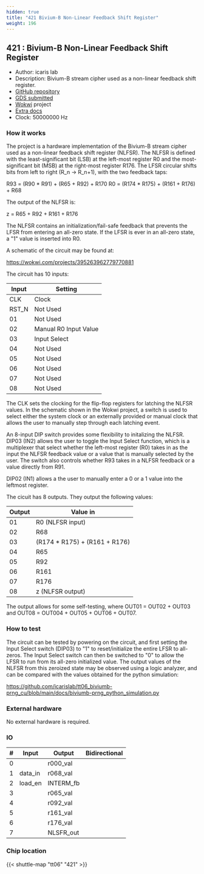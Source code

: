 ```yaml
---
hidden: true
title: "421 Bivium-B Non-Linear Feedback Shift Register"
weight: 196
---
```


## 421 : Bivium-B Non-Linear Feedback Shift Register

* Author: icaris lab
* Description: Bivium-B stream cipher used as a non-linear feedback shift register.
* [GitHub repository](https://github.com/icarislab/tt06_biviumb-prng_cu)
* [GDS submitted](https://github.com/icarislab/tt06_biviumb-prng_cu/actions/runs/8709778889)
* [Wokwi](https://wokwi.com/projects/395263962779770881) project
* [Extra docs]()
* Clock: 50000000 Hz

<!---

This file is used to generate your project datasheet. Please fill in the information below and delete any unused
sections.

You can also include images in this folder and reference them in the markdown. Each image must be less than
512 kb in size, and the combined size of all images must be less than 1 MB.
-->


### How it works

The project is a hardware implementation of the Bivium-B stream cipher used as a non-linear feedback shift register (NLFSR). The NLFSR is defined with the least-significant bit (LSB) at the left-most register R0 and the most-significant bit (MSB) at the right-most register R176. The LFSR circular shifts bits from left to right (R_n -> R_n+1), with the two feedback taps:

R93 = (R90 * R91) + (R65 + R92) + R170
R0  = (R174 * R175) + (R161 + R176) + R68

The output of the NLFSR is:

z   = R65 + R92 + R161 + R176

The NLFSR contains an initialization/fail-safe feedback that prevents the LFSR from entering an all-zero state. If the LFSR is ever in an all-zero state, a "1" value is inserted into R0.

A schematic of the circuit may be found at:

https://wokwi.com/projects/395263962779770881

The circuit has 10 inputs:

| Input    | Setting                     |
| -------- | -------                     |
| CLK      | Clock                       |
| RST_N    | Not Used                    |
| 01       | Not Used                    |
| 02       | Manual R0 Input Value       |
| 03       | Input Select                |
| 04       | Not Used                    |
| 05       | Not Used                    |
| 06       | Not Used                    |
| 07       | Not Used                    |
| 08       | Not Used                    |

The CLK sets the clocking for the flip-flop registers for latching the NLFSR values. In the schematic shown in the Wokwi project, a switch is used to select either the system clock or an externally provided or manual clock that allows the user to manually step through each latching event.

An 8-input DIP switch provides some flexibility to initalizing the NLFSR. DIP03 (IN2) allows the user to toggle the Input Select function, which is a multiplexer that select whether the left-most register (R0) takes in as the input the NLFSR feedback value or a value that is manually selected by the user. The switch also controls whether R93 takes in a NLFSR feedback or a value directly from R91.

DIP02 (IN1) allows a the user to manually enter a 0 or a 1 value into the leftmost register.

The cicuit has 8 outputs. They output the following values:

| Output   | Value in    |
| -------- | -------     |
| 01       | R0  (NLFSR input)|
| 02       | R68 |
| 03       | (R174 * R175) + (R161 + R176) |
| 04       | R65 |
| 05       | R92 |
| 06       | R161 |
| 07       | R176 |
| 08       | z (NLFSR output) |

The output allows for some self-testing, where OUT01 = OUT02 + OUT03 and OUT08 = OUT004 + OUT05 + OUT06 + OUT07.

### How to test

The circuit can be tested by powering on the circuit, and first setting the Input Select switch (DIP03) to "1" to reset/initialize the entire LFSR to all-zeros. The Input Select switch can then be switched to "0" to allow the LFSR to run from its all-zero initialized value. The output values of the NLFSR from this zeroized state may be observed using a logic analyzer, and can be compared with the values obtained for the python simulation:

https://github.com/icarislab/tt06_biviumb-prng_cu/blob/main/docs/biviumb-prng_python_simulation.py

### External hardware

No external hardware is required.


### IO

| #             | Input    | Output   | Bidirectional   |
| ------------- | -------- | -------- | --------------- |
| 0 |   | r000_val  |      |
| 1 | data_in  | r068_val  |      |
| 2 | load_en  | INTERM_fb  |      |
| 3 |   | r065_val  |      |
| 4 |   | r092_val  |      |
| 5 |   | r161_val  |      |
| 6 |   | r176_val  |      |
| 7 |   | NLSFR_out  |      |


### Chip location

{{< shuttle-map "tt06" "421" >}}
